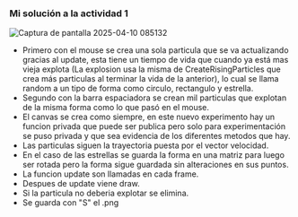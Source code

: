 ### Mi solución a la actividad 1


![Captura de pantalla 2025-04-10 085132](https://github.com/user-attachments/assets/b10df770-66f3-4c16-bdd8-4bd398a27fd7)


- Primero con el mouse se crea una sola particula que se va actualizando gracias al update, esta tiene un tiempo de vida que cuando ya está mas vieja explota (La explosion usa la misma de CreateRisingParticles que crea más
particulas al terminar la vida de la anterior), lo cual se llama random a un tipo de forma como circulo, rectangulo y estrella.
- Segundo con la barra espaciadora se crean mil particulas que explotan de la misma forma como lo que pasó en el mouse.
- El canvas se crea como siempre, en este nuevo experimento hay un funcion privada que puede ser publica pero solo para experimentación se puso privada y que sea evidencia de los diferentes metodos que hay.
- Las particulas siguen la trayectoria puesta por el vector velocidad.
- En el caso de las estrellas se guarda la forma en una matriz para luego ser rotada pero la forma sigue guardada sin alteraciones en sus puntos.
- La funcion update son llamadas en cada frame.
- Despues de update viene draw.
- Si la particula no deberia explotar se elimina.
- Se guarda con "S" el .png
